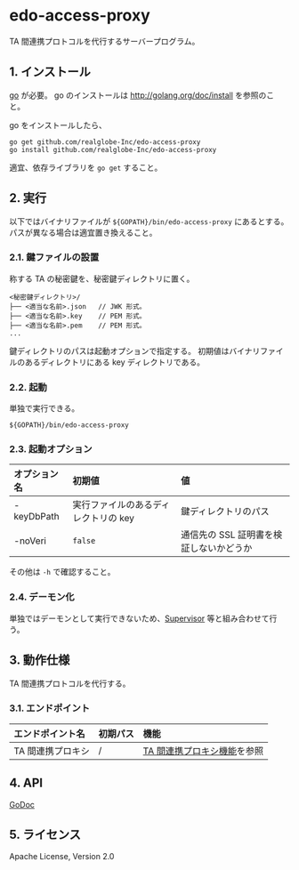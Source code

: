 <!--
Copyright 2015 realglobe, Inc.

Licensed under the Apache License, Version 2.0 (the "License");
you may not use this file except in compliance with the License.
You may obtain a copy of the License at

    http://www.apache.org/licenses/LICENSE-2.0

Unless required by applicable law or agreed to in writing, software
distributed under the License is distributed on an "AS IS" BASIS,
WITHOUT WARRANTIES OR CONDITIONS OF ANY KIND, either express or implied.
See the License for the specific language governing permissions and
limitations under the License.
-->


# edo-access-proxy

TA 間連携プロトコルを代行するサーバープログラム。


## 1. インストール

[go] が必要。
go のインストールは http://golang.org/doc/install を参照のこと。

go をインストールしたら、

```shell
go get github.com/realglobe-Inc/edo-access-proxy
go install github.com/realglobe-Inc/edo-access-proxy
```

適宜、依存ライブラリを `go get` すること。


## 2. 実行

以下ではバイナリファイルが `${GOPATH}/bin/edo-access-proxy` にあるとする。
パスが異なる場合は適宜置き換えること。


### 2.1. 鍵ファイルの設置

称する TA の秘密鍵を、秘密鍵ディレクトリに置く。

```
<秘密鍵ディレクトリ>/
├── <適当な名前>.json   // JWK 形式。
├── <適当な名前>.key    // PEM 形式。
├── <適当な名前>.pem    // PEM 形式。
...
```

鍵ディレクトリのパスは起動オプションで指定する。
初期値はバイナリファイルのあるディレクトリにある key ディレクトリである。


### 2.2. 起動

単独で実行できる。

```shell
${GOPATH}/bin/edo-access-proxy
```


### 2.3. 起動オプション

|オプション名|初期値|値|
|:--|:--|:--|
|-keyDbPath|実行ファイルのあるディレクトリの key|鍵ディレクトリのパス|
|-noVeri|`false`|通信先の SSL 証明書を検証しないかどうか|

その他は `-h` で確認すること。


### 2.4. デーモン化

単独ではデーモンとして実行できないため、[Supervisor] 等と組み合わせて行う。


## 3. 動作仕様

TA 間連携プロトコルを代行する。


### 3.1. エンドポイント

|エンドポイント名|初期パス|機能|
|:--|:--|:--|
|TA 間連携プロキシ|/|[TA 間連携プロキシ機能](/api/proxy)を参照|


## 4. API

[GoDoc](http://godoc.org/github.com/realglobe-Inc/edo-access-proxy)


## 5. ライセンス

Apache License, Version 2.0


<!-- 参照 -->
[Supervisor]: http://supervisord.org/
[go]: http://golang.org/
